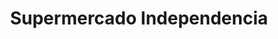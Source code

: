 ---
title: "Supermercado Independencia"
url: /ciudad-autonoma-de-buenos-aires/supermercado-independencia/
shop: Supermarkt
---